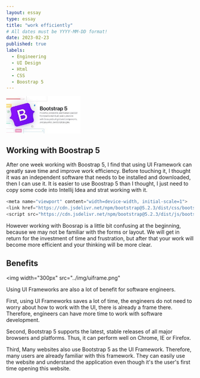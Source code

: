 ```yaml
---
layout: essay
type: essay
title: "work efficiently"
# All dates must be YYYY-MM-DD format!
date: 2023-02-23
published: true
labels:
  - Engineering
  - UI Design
  - Html
  - CSS
  - Boostrap 5
---
```


<img width="200px" class="rounded float-start pe-4" src="../img/boostrap5.jpeg">

## Working with Boostrap 5

After one week working with Boostrap 5, I find that using UI Framework can greatly save time and improve work efficiency. Before touching it, I thought it was an independent software that needs to be installed and downloaded, then I can use it. It is easier to use Boostrap 5 than I thought, I just need to copy some code into Intellij Idea and strat working with it.

```cpp
<meta name="viewport" content="width=device-width, initial-scale=1">
<link href="https://cdn.jsdelivr.net/npm/bootstrap@5.2.3/dist/css/bootstrap.min.css" rel="stylesheet">
<script src="https://cdn.jsdelivr.net/npm/bootstrap@5.2.3/dist/js/bootstrap.bundle.min.js"></script>
```

However working with Boosrap is a little bit confusing at the beginning, because we may not be familiar with the forms or layout. We will get in return for the investment of time and frustration, but after that your work will become more efficient and your thinking will be more clear. 

## Benefits

<img width="300px" src="../img/uiframe.png"

Using UI Frameworks are also a lot of benefit for software engineers.

First, using UI Frameworks saves a lot of time, the engineers do not need to worry about how to work with the UI, there is already a frame there. Therefore, engineers can have more time to work with software development.

Second, Bootstrap 5 supports the latest, stable releases of all major browsers and platforms. Thus, it can perform well on Chrome, IE or Firefox.

Third, Many websites also use Bootstrap 5 as the UI Framework. Therefore, many users are already familiar with this framework. They can easily use the website and understand the application even though it's the user's first time opening this website.